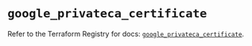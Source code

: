 # `google_privateca_certificate`

Refer to the Terraform Registry for docs: [`google_privateca_certificate`](https://registry.terraform.io/providers/hashicorp/google-beta/6.24.0/docs/resources/google_privateca_certificate).
